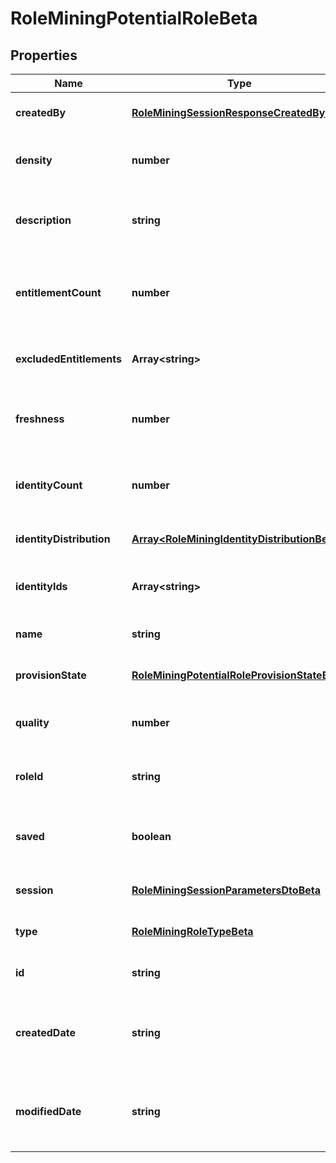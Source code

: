 # RoleMiningPotentialRoleBeta

## Properties

Name | Type | Description | Notes
------------ | ------------- | ------------- | -------------
**createdBy** | [**RoleMiningSessionResponseCreatedByBeta**](RoleMiningSessionResponseCreatedByBeta.md) |  | [optional] [default to undefined]
**density** | **number** | The density of a potential role. | [optional] [default to undefined]
**description** | **string** | The description of a potential role. | [optional] [default to undefined]
**entitlementCount** | **number** | The number of entitlements in a potential role. | [optional] [default to undefined]
**excludedEntitlements** | **Array&lt;string&gt;** | The list of entitlement ids to be excluded. | [optional] [default to undefined]
**freshness** | **number** | The freshness of a potential role. | [optional] [default to undefined]
**identityCount** | **number** | The number of identities in a potential role. | [optional] [default to undefined]
**identityDistribution** | [**Array&lt;RoleMiningIdentityDistributionBeta&gt;**](RoleMiningIdentityDistributionBeta.md) | Identity attribute distribution. | [optional] [default to undefined]
**identityIds** | **Array&lt;string&gt;** | The list of ids in a potential role. | [optional] [default to undefined]
**name** | **string** | Name of the potential role. | [optional] [default to undefined]
**provisionState** | [**RoleMiningPotentialRoleProvisionStateBeta**](RoleMiningPotentialRoleProvisionStateBeta.md) |  | [optional] [default to undefined]
**quality** | **number** | The quality of a potential role. | [optional] [default to undefined]
**roleId** | **string** | The roleId of a potential role. | [optional] [default to undefined]
**saved** | **boolean** | The potential role\&#39;s saved status. | [optional] [default to undefined]
**session** | [**RoleMiningSessionParametersDtoBeta**](RoleMiningSessionParametersDtoBeta.md) |  | [optional] [default to undefined]
**type** | [**RoleMiningRoleTypeBeta**](RoleMiningRoleTypeBeta.md) |  | [optional] [default to undefined]
**id** | **string** | Id of the potential role | [optional] [default to undefined]
**createdDate** | **string** | The date-time when this potential role was created. | [optional] [default to undefined]
**modifiedDate** | **string** | The date-time when this potential role was modified. | [optional] [default to undefined]


